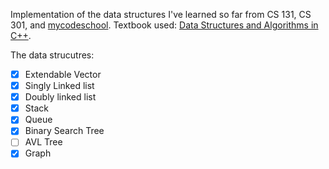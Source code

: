 Implementation of the data structures I've learned so far from CS 131, CS 301, and [mycodeschool](https://www.youtube.com/playlist?list=PL2_aWCzGMAwI3W_JlcBbtYTwiQSsOTa6P). Textbook used: [Data Structures and Algorithms in C++](https://www.amazon.com/Data-Structures-Algorithms-Michael-Goodrich/dp/0470383275).

The data strucutres:
- [x] Extendable Vector
- [x] Singly Linked list
- [x] Doubly linked list
- [x] Stack
- [x] Queue
- [x] Binary Search Tree
- [ ] AVL Tree
- [x] Graph
